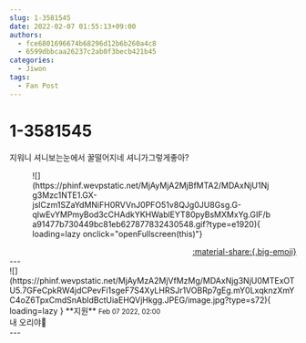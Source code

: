 ```yaml
---
slug: 1-3581545
date: 2022-02-07 01:55:13+09:00
authors:
  - fce6801696674b68296d12b6b260a4c8
  - 6599dbbcaa26237c2ab0f3becb421b45
categories:
  - Jiwon
tags:
  - Fan Post
---
```


# 1-3581545

<div class="post-container" markdown="1">
<div class="content-container md-sidebar__scrollwrap" markdown="1">

지워니 셔니보는눈에서 꿀떨어지네 셔니가그렇게좋아?
<figure markdown="1">
![](https://phinf.wevpstatic.net/MjAyMjA2MjBfMTA2/MDAxNjU1Njg3Mzc1NTE1.GX-jslCzm1SZaYdMNiFH0RVVnJ0PFO51v8QJg0JU8Gsg.G-qlwEvYMPmyBod3cCHAdkYKHWablEYT80pyBsMXMxYg.GIF/ba91477b730449bc81eb627877832430548.gif?type=e1920){ loading=lazy onclick="openFullscreen(this)"}
</figure>


</div>
</div>

<div style="text-align: right;" markdown="1">
<a href="https://weverse.io/fromis9/fanpost/1-3581545" style="text-align: right;">:material-share:{.big-emoji}</a>
</div>
---

<div class="comments-container md-sidebar__scrollwrap" markdown="1">
<div class="comment" markdown="1">
<div class='id-container' markdown="1">
![](https://phinf.wevpstatic.net/MjAyMzA2MjVfMzMg/MDAxNjg3NjU0MTExOTU5.7GFeCpkRW4jdCPevFi1sgeF7S4XyLHRSJr1VOBRp7gEg.mY0LxqknzXmYC4oZ6TpxCmdSnAbldBctUiaEHQVjHkgg.JPEG/image.jpg?type=s72){ loading=lazy }
**<span class="artist">지원</span>** <small>Feb 07 2022, 02:00</small><br>
</div>
<div class='comment-body' markdown="1">
내 오리야🐤
</div>
</div>
</div>
---
